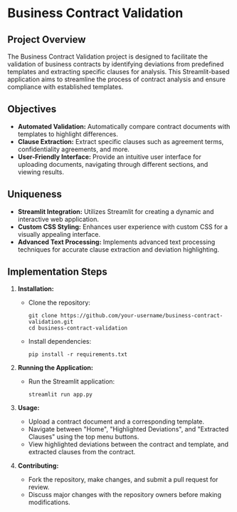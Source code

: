 # Business Contract Validation

## Project Overview

The Business Contract Validation project is designed to facilitate the validation of business contracts by identifying deviations from predefined templates and extracting specific clauses for analysis. This Streamlit-based application aims to streamline the process of contract analysis and ensure compliance with established templates.

## Objectives

- **Automated Validation:** Automatically compare contract documents with templates to highlight differences.
- **Clause Extraction:** Extract specific clauses such as agreement terms, confidentiality agreements, and more.
- **User-Friendly Interface:** Provide an intuitive user interface for uploading documents, navigating through different sections, and viewing results.

## Uniqueness

- **Streamlit Integration:** Utilizes Streamlit for creating a dynamic and interactive web application.
- **Custom CSS Styling:** Enhances user experience with custom CSS for a visually appealing interface.
- **Advanced Text Processing:** Implements advanced text processing techniques for accurate clause extraction and deviation highlighting.

## Implementation Steps

1. **Installation:**
   - Clone the repository:
     ```
     git clone https://github.com/your-username/business-contract-validation.git
     cd business-contract-validation
     ```
   - Install dependencies:
     ```
     pip install -r requirements.txt
     ```
   
2. **Running the Application:**
   - Run the Streamlit application:
     ```
     streamlit run app.py
     ```
   
3. **Usage:**
   - Upload a contract document and a corresponding template.
   - Navigate between "Home", "Highlighted Deviations", and "Extracted Clauses" using the top menu buttons.
   - View highlighted deviations between the contract and template, and extracted clauses from the contract.

4. **Contributing:**
   - Fork the repository, make changes, and submit a pull request for review.
   - Discuss major changes with the repository owners before making modifications.


